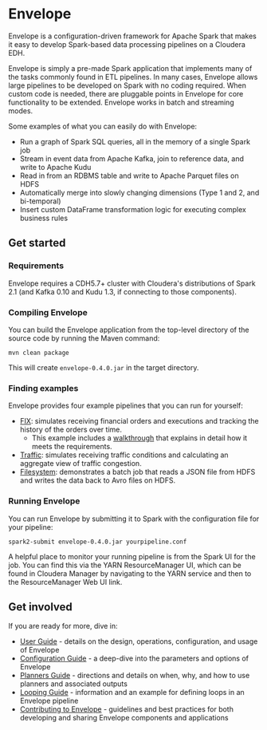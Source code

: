 # Envelope

Envelope is a configuration-driven framework for Apache Spark that makes it easy to develop Spark-based data processing pipelines on a Cloudera EDH.

Envelope is simply a pre-made Spark application that implements many of the tasks commonly found in ETL pipelines. In many cases, Envelope allows large pipelines to be developed on Spark with no coding required. When custom code is needed, there are pluggable points in Envelope for core functionality to be extended. Envelope works in batch and streaming modes.

Some examples of what you can easily do with Envelope:
- Run a graph of Spark SQL queries, all in the memory of a single Spark job
- Stream in event data from Apache Kafka, join to reference data, and write to Apache Kudu
- Read in from an RDBMS table and write to Apache Parquet files on HDFS
- Automatically merge into slowly changing dimensions (Type 1 and 2, and bi-temporal)
- Insert custom DataFrame transformation logic for executing complex business rules

## Get started

### Requirements

Envelope requires a CDH5.7+ cluster with Cloudera's distributions of Spark 2.1 (and Kafka 0.10 and Kudu 1.3, if connecting to those components).

### Compiling Envelope

You can build the Envelope application from the top-level directory of the source code by running the Maven command:

    mvn clean package

This will create `envelope-0.4.0.jar` in the target directory.

### Finding examples

Envelope provides four example pipelines that you can run for yourself:

- [FIX](examples/fix/): simulates receiving financial orders and executions and tracking the history of the orders over time.
    - This example includes a [walkthrough](examples/fix/README.adoc#walkthrough) that explains in detail how it meets the requirements.
- [Traffic](examples/traffic/): simulates receiving traffic conditions and calculating an aggregate view of traffic congestion.
- [Filesystem](examples/filesystem/): demonstrates a batch job that reads a JSON file from HDFS and writes the data back to Avro files on HDFS.

### Running Envelope

You can run Envelope by submitting it to Spark with the configuration file for your pipeline:

    spark2-submit envelope-0.4.0.jar yourpipeline.conf

A helpful place to monitor your running pipeline is from the Spark UI for the job. You can find this via the YARN ResourceManager UI, which can be found in Cloudera Manager by navigating to the YARN service and then to the ResourceManager Web UI link.

## Get involved

If you are ready for more, dive in:
* [User Guide](docs/userguide.adoc) - details on the design, operations, configuration, and usage of Envelope
* [Configuration Guide](docs/configurations.adoc) - a deep-dive into the parameters and options of Envelope
* [Planners Guide](docs/planners.adoc) - directions and details on when, why, and how to use planners and associated outputs
* [Looping Guide](docs/looping.adoc) - information and an example for defining loops in an Envelope pipeline
* [Contributing to Envelope](docs/contributing.adoc) - guidelines and best practices for both developing and sharing Envelope components and applications
